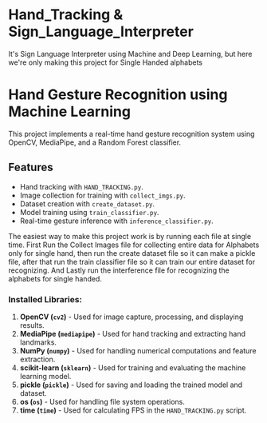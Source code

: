 # Hand_Tracking & Sign_Language_Interpreter
It's Sign Language Interpreter using Machine and Deep Learning, but here we're only making this project for Single Handed alphabets

# Hand Gesture Recognition using Machine Learning
This project implements a real-time hand gesture recognition system using OpenCV, MediaPipe, and a Random Forest classifier.

## Features
- Hand tracking with `HAND_TRACKING.py`.
- Image collection for training with `collect_imgs.py`.
- Dataset creation with `create_dataset.py`.
- Model training using `train_classifier.py`.
- Real-time gesture inference with `inference_classifier.py`.

The easiest way to make this project work is by running each file at single time. 
First Run the Collect Images file for collecting entire data for Alphabets only for single hand, then run the create dataset file so it can make a pickle file, after that run the train classifier file so it can train our entire dataset for recognizing. And Lastly run the interference file for recognizing the alphabets for single handed. 


### **Installed Libraries:**
1. **OpenCV (`cv2`)** - Used for image capture, processing, and displaying results.
2. **MediaPipe (`mediapipe`)** - Used for hand tracking and extracting hand landmarks.
3. **NumPy (`numpy`)** - Used for handling numerical computations and feature extraction.
4. **scikit-learn (`sklearn`)** - Used for training and evaluating the machine learning model.
5. **pickle (`pickle`)** - Used for saving and loading the trained model and dataset.
6. **os (`os`)** - Used for handling file system operations.
7. **time (`time`)** - Used for calculating FPS in the `HAND_TRACKING.py` script.

